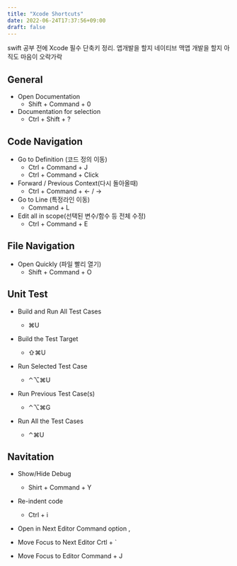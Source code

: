 ```yaml
---
title: "Xcode Shortcuts"
date: 2022-06-24T17:37:56+09:00
draft: false
---
```


swift 공부 전에 Xcode 필수 단축키 정리. 앱개발을 할지 네이티브 맥앱 개발을 할지 아직도 마음이 오락가락

## General
* Open Documentation 
  * Shift + Command + 0
* Documentation for selection 
  * Ctrl + Shift + ?
	
## Code Navigation
* Go to Definition (코드 정의 이동)
  - Ctrl + Command + J
  - Ctrl + Command  + Click
* Forward / Previous Context(다시 돌아올때)
  * Ctrl + Command + <- / ->
* Go to Line (특정라인 이동)
  * Command + L
* Edit all in scope(선택된 변수/함수 등 전체 수정)
	* Ctrl + Command + E

## File Navigation
* Open Quickly (파일 빨리 열기)
	* Shift + Command + O

## Unit Test

- Build and Run All Test Cases
  - ⌘U

- Build the Test Target
  - ⇧⌘U

- Run Selected Test Case
  - ⌃⌥⌘U

- Run Previous Test Case(s)
  - ⌃⌥⌘G

- Run All the Test Cases
  - ⌃⌘U

## Navitation

* Show/Hide Debug
	* Shirt + Command + Y

* Re-indent code
	* Ctrl + i

* Open in Next Editor
Command option ,

* Move Focus to Next Editor
Crtl + `

* Move Focus to Editor
Command + J